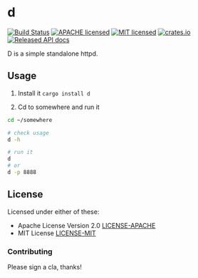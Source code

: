 # d

[![Build Status](https://travis-ci.org/liuchong/d.svg?branch=master)](https://travis-ci.org/liuchong/d)
[![APACHE licensed](https://img.shields.io/badge/license-apache%202.0-blue.svg)](./LICENSE-APACHE)
[![MIT licensed](https://img.shields.io/badge/license-MIT-blue.svg)](./LICENSE-MIT)
[![crates.io](https://meritbadge.herokuapp.com/d)](https://crates.io/crates/d)
[![Released API docs](https://docs.rs/d/badge.svg)](https://docs.rs/d)

D is a simple standalone httpd.

## Usage

1. Install it `cargo install d`

2. Cd to somewhere and run it

``` bash
cd ~/somewhere

# check usage
d -h

# run it
d
# or
d -p 8888
```

## License

Licensed under either of these:

 * Apache License Version 2.0 [LICENSE-APACHE](LICENSE-APACHE)
 * MIT License [LICENSE-MIT](LICENSE-MIT)

### Contributing

Please sign a cla, thanks!
